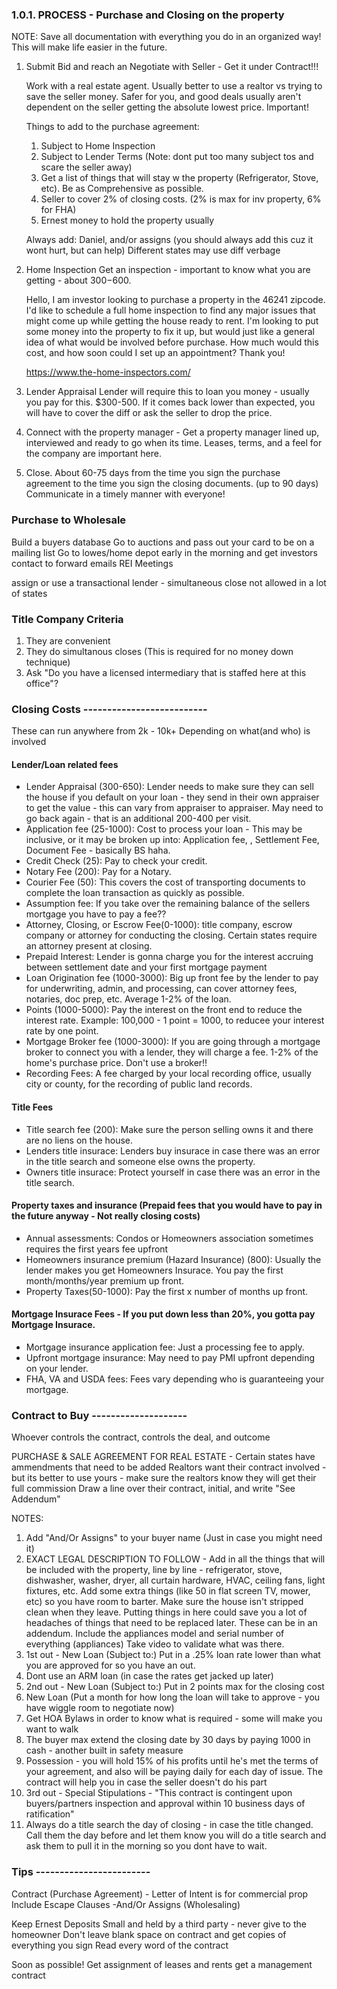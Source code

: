### 1.0.1. PROCESS - Purchase and Closing on the property

NOTE: Save all documentation with everything you do in an organized way! This will make life easier in the future.

1. Submit Bid and reach an Negotiate with Seller - Get it under Contract!!!

   Work with a real estate agent. Usually better to use a realtor vs trying to save the seller money. Safer for you, and good deals usually aren't dependent on the seller getting the absolute lowest price.
   Important!

   Things to add to the purchase agreement:

   1. Subject to Home Inspection
   2. Subject to Lender Terms (Note: dont put too many subject tos and scare the seller away)
   3. Get a list of things that will stay w the property (Refrigerator, Stove, etc). Be as Comprehensive as possible.
   4. Seller to cover 2% of closing costs. (2% is max for inv property, 6% for FHA)
   5. Ernest money to hold the property usually

   Always add: Daniel, and/or assigns (you should always add this cuz it wont hurt, but can help) Different states may use diff verbage

2. Home Inspection
   Get an inspection - important to know what you are getting - about $300-$600.

   Hello, I am investor looking to purchase a property in the 46241 zipcode. I'd like to schedule a full home inspection to find any major issues that might come up while getting the house ready to rent. I'm looking to put some money into the property to fix it up, but would just like a general idea of what would be involved before purchase. How much would this cost, and how soon could I set up an appointment? Thank you!

   https://www.the-home-inspectors.com/

3. Lender Appraisal
   Lender will require this to loan you money - usually you pay for this. \$300-500. If it comes back lower than expected, you will have to cover the diff or ask the seller to drop the price.

4. Connect with the property manager -
   Get a property manager lined up, interviewed and ready to go when its time. Leases, terms, and a feel for the company are important here.

5. Close.
   About 60-75 days from the time you sign the purchase agreement to the time you sign the closing documents. (up to 90 days) Communicate in a timely manner with everyone!

### Purchase to Wholesale

Build a buyers database
Go to auctions and pass out your card to be on a mailing list
Go to lowes/home depot early in the morning and get investors contact to forward emails
REI Meetings

assign or use a transactional lender - simultaneous close not allowed in a lot of states

### Title Company Criteria

1. They are convenient
2. They do simultanous closes (This is required for no money down technique)
3. Ask "Do you have a licensed intermediary that is staffed here at this office"?

### Closing Costs --------------------------

These can run anywhere from 2k - 10k+ Depending on what(and who) is involved

#### Lender/Loan related fees

- Lender Appraisal (300-650): Lender needs to make sure they can sell the house if you default on your loan - they send in their own appraiser to get the value - this can vary from appraiser to appraiser. May need to go back again - that is an additional 200-400 per visit.
- Application fee (25-1000): Cost to process your loan - This may be inclusive, or it may be broken up into: Application fee, , Settlement Fee, Document Fee - basically BS haha.
- Credit Check (25): Pay to check your credit.
- Notary Fee (200): Pay for a Notary.
- Courier Fee (50): This covers the cost of transporting documents to complete the loan transaction as quickly as possible.
- Assumption fee: If you take over the remaining balance of the sellers mortgage you have to pay a fee??
- Attorney, Closing, or Escrow Fee(0-1000): title company, escrow company or attorney for conducting the closing. Certain states require an attorney present at closing.
- Prepaid Interest: Lender is gonna charge you for the interest accruing between settlement date and your first mortgage payment
- Loan Origination fee (1000-3000): Big up front fee by the lender to pay for underwriting, admin, and processing, can cover attorney fees, notaries, doc prep, etc. Average 1-2% of the loan.
- Points (1000-5000): Pay the interest on the front end to reduce the interest rate. Example: 100,000 - 1 point = 1000, to reducee your interest rate by one point.
- Mortgage Broker fee (1000-3000): If you are going through a mortgage broker to connect you with a lender, they will charge a fee. 1-2% of the home's purchase price. Don't use a broker!!
- Recording Fees: A fee charged by your local recording office, usually city or county, for the recording of public land records.

#### Title Fees

- Title search fee (200): Make sure the person selling owns it and there are no liens on the house.
- Lenders title insurace: Lenders buy insurace in case there was an error in the title search and someone else owns the property.
- Owners title insurace: Protect yourself in case there was an error in the title search.

#### Property taxes and insurance (Prepaid fees that you would have to pay in the future anyway - Not really closing costs)

- Annual assessments: Condos or Homeowners association sometimes requires the first years fee upfront
- Homeowners insurance premium (Hazard Insurance) (800): Usually the lender makes you get Homeowners Insurace. You pay the first month/months/year premium up front.
- Property Taxes(50-1000): Pay the first x number of months up front.

#### Mortgage Insurace Fees - If you put down less than 20%, you gotta pay Mortgage Insurace.

- Mortgage insurance application fee: Just a processing fee to apply.
- Upfront mortgage insurance: May need to pay PMI upfront depending on your lender.
- FHA, VA and USDA fees: Fees vary depending who is guaranteeing your mortgage.

### Contract to Buy --------------------

Whoever controls the contract, controls the deal, and outcome

PURCHASE & SALE AGREEMENT FOR REAL ESTATE -
Certain states have ammendments that need to be added
Realtors want their contract involved - but its better to use yours - make sure the realtors know they will get their full commission
Draw a line over their contract, initial, and write "See Addendum"

NOTES:

1. Add "And/Or Assigns" to your buyer name (Just in case you might need it)
2. EXACT LEGAL DESCRIPTION TO FOLLOW - Add in all the things that will be included with the property, line by line - refrigerator, stove, dishwasher, washer, dryer, all curtain hardware, HVAC, ceiling fans, light fixtures, etc. Add some extra things (like 50 in flat screen TV, mower, etc) so you have room to barter. Make sure the house isn't stripped clean when they leave. Putting things in here could save you a lot of headaches of things that need to be replaced later. These can be in an addendum. Include the appliances model and serial number of everything (appliances) Take video to validate what was there.
3. 1st out - New Loan (Subject to:) Put in a .25% loan rate lower than what you are approved for so you have an out.
4. Dont use an ARM loan (in case the rates get jacked up later)
5. 2nd out - New Loan (Subject to:) Put in 2 points max for the closing cost
6. New Loan (Put a month for how long the loan will take to approve - you have wiggle room to negotiate now)
7. Get HOA Bylaws in order to know what is required - some will make you want to walk
8. The buyer max extend the closing date by 30 days by paying 1000 in cash - another built in safety measure
9. Possession - you will hold 15% of his profits until he's met the terms of your agreement, and also will be paying daily for each day of issue. The contract will help you in case the seller doesn't do his part
10. 3rd out - Special Stipulations - "This contract is contingent upon buyers/partners inspection and approval within 10 business days of ratification"
11. Always do a title search the day of closing - in case the title changed. Call them the day before and let them know you will do a title search and ask them to pull it in the morning so you dont have to wait.

### Tips ------------------------

Contract (Purchase Agreement) - Letter of Intent is for commercial prop
Include Escape Clauses
-And/Or Assigns (Wholesaling)

Keep Ernest Deposits Small and held by a third party - never give to the homeowner
Don't leave blank space on contract and get copies of everything you sign
Read every word of the contract

Soon as possible!
Get assignment of leases and rents
get a management contract
